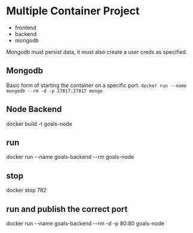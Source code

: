 # Multiple Container Project
- frontend
- backend
- mongodb 

Mongodb must persist data, it must also create a user creds as specified.

## Mongodb
Basic form of starting the container on a specific port.
`docker run --name mongodb --rm -d -p 27017:27017 mongo`

## Node Backend
docker build -t goals-node

## run
docker run --name goals-backend --rm goals-node

## stop
docker stop 782

## run and publish the correct port 
docker run --name goals-backend --rm -d -p 80:80 goals-node
